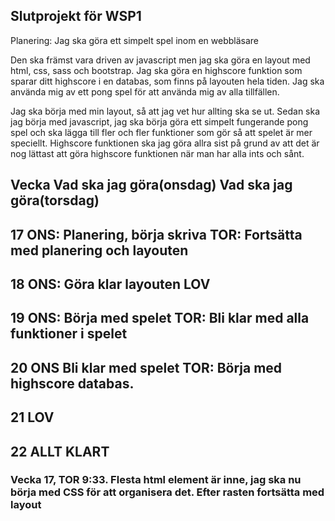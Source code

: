 ## Slutprojekt för WSP1

Planering: Jag ska göra ett simpelt spel inom en webbläsare

Den ska främst vara driven av javascript men jag ska göra en layout med html, css, sass och bootstrap.
Jag ska göra en highscore funktion som sparar ditt highscore i en databas, som finns på layouten hela tiden.
Jag ska använda mig av ett pong spel för att använda mig av alla tillfällen.

Jag ska börja med min layout, så att jag vet hur allting ska se ut. Sedan ska jag börja med javascript, jag ska börja göra ett simpelt fungerande pong spel och ska lägga till fler och fler funktioner som gör så att spelet är mer speciellt. Highscore funktionen ska jag göra allra sist på grund av att det är nog lättast att göra highscore funktionen när man har alla ints och sånt. 

## Vecka	Vad ska jag göra(onsdag)	Vad ska jag göra(torsdag)
## 17		ONS: Planering, börja skriva    TOR: Fortsätta med planering och layouten
## 18		ONS: Göra klar layouten         LOV
## 19		ONS: Börja med spelet           TOR: Bli klar med alla funktioner i spelet
## 20		ONS Bli klar med spelet         TOR: Börja med highscore databas. 
## 21		LOV
## 22	ALLT KLART	


### Vecka 17, TOR 9:33. Flesta html element är inne, jag ska nu börja med CSS för att organisera det. Efter rasten fortsätta med layout
